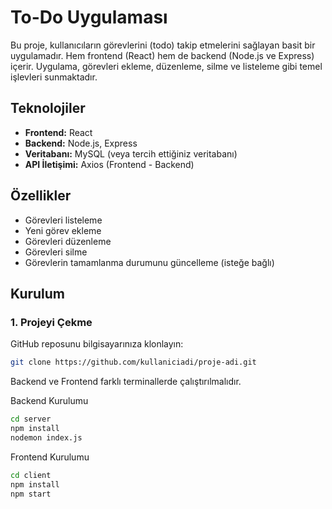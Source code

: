 # To-Do Uygulaması

Bu proje, kullanıcıların görevlerini (todo) takip etmelerini sağlayan basit bir uygulamadır. Hem frontend (React) hem de backend (Node.js ve Express) içerir. Uygulama, görevleri ekleme, düzenleme, silme ve listeleme gibi temel işlevleri sunmaktadır.

## Teknolojiler

- **Frontend:** React
- **Backend:** Node.js, Express
- **Veritabanı:** MySQL (veya tercih ettiğiniz veritabanı)
- **API İletişimi:** Axios (Frontend - Backend)

## Özellikler

- Görevleri listeleme
- Yeni görev ekleme
- Görevleri düzenleme
- Görevleri silme
- Görevlerin tamamlanma durumunu güncelleme (isteğe bağlı)

## Kurulum

### 1. Projeyi Çekme

GitHub reposunu bilgisayarınıza klonlayın:

```bash
git clone https://github.com/kullaniciadi/proje-adi.git
```

Backend ve Frontend farklı terminallerde çalıştırılmalıdır.

Backend Kurulumu
```bash
cd server
npm install
nodemon index.js
```

Frontend Kurulumu
```bash
cd client
npm install
npm start
```
